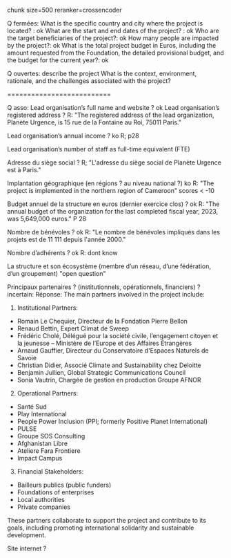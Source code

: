 chunk size=500
reranker=crossencoder

Q fermées:
What is the specific country and city where the project is located? : ok
What are the start and end dates of the project? : ok
Who are the target beneficiaries of the project?: ok
How many people are impacted by the project?: ok
What is the total project budget in Euros, including the amount requested from the Foundation, the detailed provisional budget, and the budget for the current year?: ok 


Q ouvertes:
describe the project
What is the context, environment, rationale, and the challenges associated with the project?


==========================


Q asso:
Lead organisation’s full name and website ? ok
Lead organisation’s registered address ?
R:
"The registered address of the lead organization, Planète Urgence, is 15 rue de la Fontaine au Roi, 75011 Paris."

Lead organisation’s annual income  ? ko
R; p28

Lead organisation’s number of staff as full-time equivalent (FTE)

Adresse du siège social ?
R; 
"L'adresse du siège social de Planète Urgence est à Paris."

Implantation géographique (en régions ? au niveau national ?) ko
R: 
"The project is implemented in the northern region of Cameroon"
scores < -10

Budget annuel de la structure en euros (dernier exercice clos) ? ok
R:
"The annual budget of the organization for the last completed fiscal year, 2023, was 5,649,000 euros." 
P 28

Nombre de bénévoles ? ok
R:
"Le nombre de bénévoles impliqués dans les projets est de 11 111 depuis l'année 2000."

Nombre d’adhérents ? ok
R: dont know

La structure et son écosystème (membre d’un réseau, d’une fédération, d’un groupement) "open question"

Principaux partenaires ? (institutionnels, opérationnels, financiers) ? incertain:
Réponse:
The main partners involved in the project include:

1. Institutional Partners:

* Romain Le Chequier, Directeur de la Fondation Pierre Bellon
* Renaud Bettin, Expert Climat de Sweep
* Frédéric Cholé, Délégué pour la société civile, l’engagement citoyen et la jeunesse – Ministère de l’Europe et des Affaires Étrangères
* Arnaud Gauffier, Directeur du Conservatoire d'Espaces Naturels de Savoie
* Christian Didier, Associé Climate and Sustainability chez Deloitte
* Benjamin Jullien, Global Strategic Communications Council
* Sonia Vautrin, Chargée de gestion en production Groupe AFNOR

2. Operational Partners:
* Santé Sud
* Play International
* People Power Inclusion (PPI; formerly Positive Planet International)
* PULSE
* Groupe SOS Consulting
* Afghanistan Libre
* Ateliere Fara Frontiere
* Impact Campus

3. Financial Stakeholders:
* Bailleurs publics (public funders)
* Foundations of enterprises
* Local authorities
* Private companies

These partners collaborate to support the project and contribute to its goals, including promoting international solidarity and sustainable development.

Site internet ?


